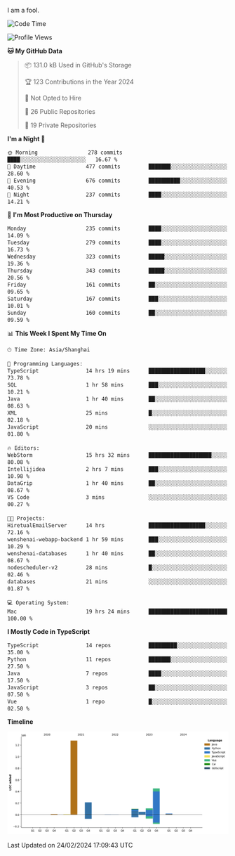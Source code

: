 I am a fool.

<!--START_SECTION:waka-->
![Code Time](http://img.shields.io/badge/Code%20Time-1%2C215%20hrs%203%20mins-blue)

![Profile Views](http://img.shields.io/badge/Profile%20Views-0-blue)

**🐱 My GitHub Data** 

> 📦 131.0 kB Used in GitHub's Storage 
 > 
> 🏆 123 Contributions in the Year 2024
 > 
> 🚫 Not Opted to Hire
 > 
> 📜 26 Public Repositories 
 > 
> 🔑 19 Private Repositories 
 > 
**I'm a Night 🦉** 

```text
🌞 Morning                278 commits         ████░░░░░░░░░░░░░░░░░░░░░   16.67 % 
🌆 Daytime                477 commits         ███████░░░░░░░░░░░░░░░░░░   28.60 % 
🌃 Evening                676 commits         ██████████░░░░░░░░░░░░░░░   40.53 % 
🌙 Night                  237 commits         ████░░░░░░░░░░░░░░░░░░░░░   14.21 % 
```
📅 **I'm Most Productive on Thursday** 

```text
Monday                   235 commits         ████░░░░░░░░░░░░░░░░░░░░░   14.09 % 
Tuesday                  279 commits         ████░░░░░░░░░░░░░░░░░░░░░   16.73 % 
Wednesday                323 commits         █████░░░░░░░░░░░░░░░░░░░░   19.36 % 
Thursday                 343 commits         █████░░░░░░░░░░░░░░░░░░░░   20.56 % 
Friday                   161 commits         ██░░░░░░░░░░░░░░░░░░░░░░░   09.65 % 
Saturday                 167 commits         ███░░░░░░░░░░░░░░░░░░░░░░   10.01 % 
Sunday                   160 commits         ██░░░░░░░░░░░░░░░░░░░░░░░   09.59 % 
```


📊 **This Week I Spent My Time On** 

```text
🕑︎ Time Zone: Asia/Shanghai

💬 Programming Languages: 
TypeScript               14 hrs 19 mins      ██████████████████░░░░░░░   73.78 % 
SQL                      1 hr 58 mins        ███░░░░░░░░░░░░░░░░░░░░░░   10.21 % 
Java                     1 hr 40 mins        ██░░░░░░░░░░░░░░░░░░░░░░░   08.63 % 
XML                      25 mins             █░░░░░░░░░░░░░░░░░░░░░░░░   02.18 % 
JavaScript               20 mins             ░░░░░░░░░░░░░░░░░░░░░░░░░   01.80 % 

🔥 Editors: 
WebStorm                 15 hrs 32 mins      ████████████████████░░░░░   80.08 % 
Intellijidea             2 hrs 7 mins        ███░░░░░░░░░░░░░░░░░░░░░░   10.98 % 
DataGrip                 1 hr 40 mins        ██░░░░░░░░░░░░░░░░░░░░░░░   08.67 % 
VS Code                  3 mins              ░░░░░░░░░░░░░░░░░░░░░░░░░   00.27 % 

🐱‍💻 Projects: 
HiretualEmailServer      14 hrs              ██████████████████░░░░░░░   72.16 % 
wenshenai-webapp-backend 1 hr 59 mins        ███░░░░░░░░░░░░░░░░░░░░░░   10.29 % 
wenshenai-databases      1 hr 40 mins        ██░░░░░░░░░░░░░░░░░░░░░░░   08.67 % 
nodescheduler-v2         28 mins             █░░░░░░░░░░░░░░░░░░░░░░░░   02.46 % 
databases                21 mins             ░░░░░░░░░░░░░░░░░░░░░░░░░   01.87 % 

💻 Operating System: 
Mac                      19 hrs 24 mins      █████████████████████████   100.00 % 
```

**I Mostly Code in TypeScript** 

```text
TypeScript               14 repos            █████████░░░░░░░░░░░░░░░░   35.00 % 
Python                   11 repos            ███████░░░░░░░░░░░░░░░░░░   27.50 % 
Java                     7 repos             ████░░░░░░░░░░░░░░░░░░░░░   17.50 % 
JavaScript               3 repos             ██░░░░░░░░░░░░░░░░░░░░░░░   07.50 % 
Vue                      1 repo              █░░░░░░░░░░░░░░░░░░░░░░░░   02.50 % 
```



**Timeline**

![Lines of Code chart](https://raw.githubusercontent.com/VeejaLiu/VeejaLiu/master/assets/bar_graph.png)


 Last Updated on 24/02/2024 17:09:43 UTC
<!--END_SECTION:waka-->
